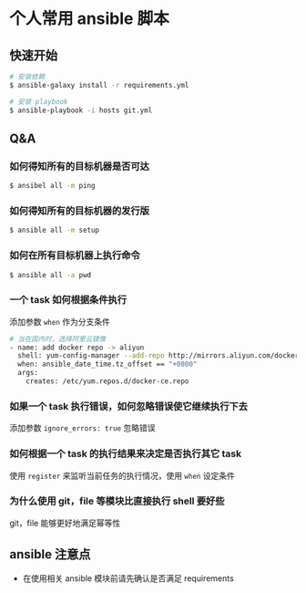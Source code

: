 # 个人常用 ansible 脚本

## 快速开始

``` bash
# 安装依赖
$ ansible-galaxy install -r requirements.yml

# 安装 playbook
$ ansible-playbook -i hosts git.yml
```

## Q&A

### 如何得知所有的目标机器是否可达

``` bash
$ ansibel all -m ping
```

### 如何得知所有的目标机器的发行版

``` bash
$ ansible all -m setup
```

### 如何在所有目标机器上执行命令

``` bash
$ ansible all -a pwd
```

### 一个 task 如何根据条件执行

添加参数 `when` 作为分支条件

``` bash
# 当在国内时，选择阿里云镜像
- name: add docker repo -> aliyun
  shell: yum-config-manager --add-repo http://mirrors.aliyun.com/docker-ce/linux/centos/docker-ce.repo
  when: ansible_date_time.tz_offset == "+0800"
  args:
    creates: /etc/yum.repos.d/docker-ce.repo 
```

### 如果一个 task 执行错误，如何忽略错误使它继续执行下去

添加参数 `ignore_errors: true` 忽略错误


### 如何根据一个 task 的执行结果来决定是否执行其它 task

使用 `register` 来监听当前任务的执行情况，使用 `when` 设定条件

### 为什么使用 git，file 等模块比直接执行 shell 要好些

git，file 能够更好地满足幂等性

## ansible 注意点

+ 在使用相关 ansible 模块前请先确认是否满足 requirements
